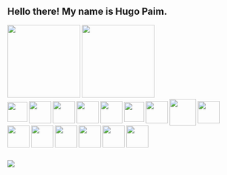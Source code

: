 ## Hello there! My name is Hugo Paim.

<link rel="stylesheet" href="https://cdn.jsdelivr.net/gh/devicons/devicon@v2.15.1/devicon.min.css">

<div style="display: inline_block">
<img height="165" img src="https://github-readme-stats-git-masterrstaa-rickstaa.vercel.app/api?username=hugpaim&&show_icons=true&theme=dracula"/>
<img height="165" img src="https://github-readme-stats.vercel.app/api/top-langs/?username=hugpaim&theme=dracula&layout=compact"/>
</div>
  
<div style="display: inline_block">
<img align="center" heigth="45" width="45" src="https://cdn.jsdelivr.net/gh/devicons/devicon/icons/javascript/javascript-original.svg" />
<img align="center" heigth="50" width="50" src="https://cdn.jsdelivr.net/gh/devicons/devicon/icons/css3/css3-original-wordmark.svg" />
<img align="center" heigth="50" width="50" src="https://cdn.jsdelivr.net/gh/devicons/devicon/icons/html5/html5-original-wordmark.svg" />
<img align="center" heigth="50" width="50"src="https://cdn.jsdelivr.net/gh/devicons/devicon/icons/python/python-original-wordmark.svg" />
<img align="center" heigth="50" width="50"src="https://cdn.jsdelivr.net/gh/devicons/devicon/icons/r/r-original.svg" />
<img align="center" heigth="45" width="45" src="https://cdn.jsdelivr.net/gh/devicons/devicon/icons/git/git-original.svg" />
<img align="center" heigth="50" width="50"src="https://cdn.jsdelivr.net/gh/devicons/devicon/icons/bootstrap/bootstrap-original.svg" />
<img align="center" heigth="60" width="60"src="https://cdn.jsdelivr.net/gh/devicons/devicon/icons/mongodb/mongodb-original-wordmark.svg" />
<img align="center" heigth="50" width="50"src="https://cdn.jsdelivr.net/gh/devicons/devicon/icons/mysql/mysql-original.svg" />      
<img align="center" heigth="50" width="50"src="https://cdn.jsdelivr.net/gh/devicons/devicon/icons/nodejs/nodejs-original.svg" />
<img align="center" heigth="50" width="50"src="https://cdn.jsdelivr.net/gh/devicons/devicon/icons/npm/npm-original-wordmark.svg" />
<img align="center" heigth="50" width="50"src="https://cdn.jsdelivr.net/gh/devicons/devicon/icons/numpy/numpy-original.svg" />      
<img align="center" heigth="50" width="50"src="https://cdn.jsdelivr.net/gh/devicons/devicon/icons/pandas/pandas-original.svg" />    
<img align="center" heigth="50" width="50"src="https://cdn.jsdelivr.net/gh/devicons/devicon/icons/react/react-original.svg" />
<img align="center" heigth="50" width="50"src="https://cdn.jsdelivr.net/gh/devicons/devicon/icons/tensorflow/tensorflow-original.svg" />
</div>

##

<a href="https://www.linkedin.com/in/hugo-paim-244012108/"><img src="https://img.shields.io/badge/LinkedIn-0077B5?style=for-the-badge&logo=linkedin&logoColor=white"></a>
